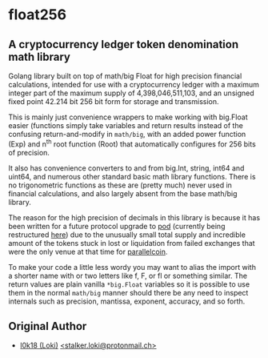 # float256

## A cryptocurrency ledger token denomination math library

Golang library built on top of math/big Float for high precision financial calculations, intended for use with a cryptocurrency ledger with a maximum integer part of the maximum supply of 4,398,046,511,103, and an unsigned fixed point 42.214 bit 256 bit form for storage and transmission.

This is mainly just convenience wrappers to make working with big.Float easier (functions simply take variables and return results instead of the confusing return-and-modify in `math/big`, with an added power function (Exp) and n<sup>th</sup> root function (Root) that automatically configures for 256 bits of precision.

It also has convenience converters to and from big.Int, string, int64 and uint64, and numerous other standard basic math library functions. There is no trigonometric functions as these are (pretty much) never used in financial calculations, and also largely absent from the base math/big library.

The reason for the high precision of decimals in this library is because it has been written for a future protocol upgrade to [pod](https://github.com/p9c/pod) (currently being restructured [here](https://github.com/p9c/monorepo)) due to the unusually small total supply and incredible amount of the tokens stuck in lost or liquidation from failed exchanges that were the only venue at that time for [parallelcoin](https://parallelcoin.info).

To make your code a little less wordy you may want to alias the import with a shorter name with or two letters like f, F, or fl or something similar. The return values are plain vanilla `*big.Float` variables so it is possible to use them in the normal `math/big` manner should there be any need to inspect internals such as precision, mantissa, exponent, accuracy, and so forth.

## Original Author

* [l0k18 (Loki)](https://github.com/l0k18)  [\<stalker.loki@protonmail.ch\>](mailto:stalker.loki@protonmail.ch)
